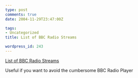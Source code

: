 ```yaml
---
type: post
comments: true
date: 2004-11-29T23:47:00Z

tags:
- Uncategorized
title: List of BBC Radio Streams

wordpress_id: 243
---
```


[List of BBC Radio Streams](http://www.dave.org.uk/streams/)  

Useful if you want to avoid the cumbersome BBC Radio Player
